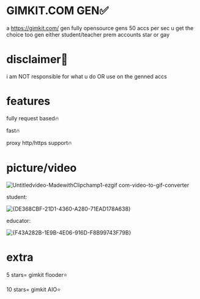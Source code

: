 # GIMKIT.COM GEN✅
a https://gimkit.com/ gen fully opensource gens 50 accs per sec u get the choice too gen either student/teacher prem accounts
star or gay

# disclaimer📕
i am NOT responsible for what u do OR use on the genned accs

# features
fully request based🔥

fast🔥

proxy http/https support🔥


# picture/video



![Untitledvideo-MadewithClipchamp1-ezgif com-video-to-gif-converter](https://github.com/user-attachments/assets/57bd338b-28fb-4d92-bb5b-4401dfd2953d)






student:

![{DE368CBF-21D1-4360-A280-71EAD178A638}](https://github.com/user-attachments/assets/3819c1dc-5263-4d8d-b083-91e0b0d7a29b)


educator:

![{F43A282B-1E9B-4E06-916D-F8B99743F79B}](https://github.com/user-attachments/assets/6d1024cc-e2e4-4a65-9268-5a6f8e20dd32)




# extra

5 stars= gimkit flooder⭐

10 stars= gimkit AIO⭐
